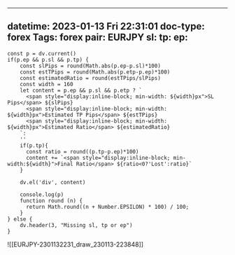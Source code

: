 
---
datetime: 2023-01-13 Fri 22:31:01
doc-type: forex
Tags: forex
pair: EURJPY
sl: 
tp: 
ep:
---
```dataviewjs
const p = dv.current()
if(p.ep && p.sl && p.tp) {
	const slPips = round(Math.abs(p.ep-p.sl)*100)
	const estTPips = round(Math.abs(p.etp-p.ep)*100)
	const estimatedRatio = round(estTPips/slPips)
	const width = 160
	let content = p.ep && p.sl && p.etp ? `
	  <span style="display:inline-block; min-width: ${width}px">SL  Pips</span> ${slPips}
	  <span style="display:inline-block; min-width: ${width}px">Estimated TP Pips</span> ${estTPips}
	  <span style="display:inline-block; min-width: ${width}px">Estimated Ratio</span> ${estimatedRatio}
	`:
	''
	if(p.tp){
	  const ratio = round((p.tp-p.ep)*100)
	  content += `<span style="display:inline-block; min-width:${width}">Final Ratio</span> ${ratio<0?'Lost':ratio}`
	}
	
	dv.el('div', content)
	
	console.log(p)
	function round (n) {    
	  return Math.round((n + Number.EPSILON) * 100) / 100;
	}
} else {
	dv.header(3, "Missing sl, tp or ep")
}

```
![[EURJPY-2301132231_draw_230113-223848]]
